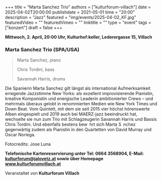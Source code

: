 +++
title = "Marta Sanchez Trio"
authors = ["kulturforum-villach"]
date = 2025-04-02T20:00:00
publishdate = 2021-05-01
time = "20:00"
description = "Jazz"
featured = "img/events/2025-04-02_KF.jpg"
featuredVideo = ""
featuredVimeo = ""
linktitle = ""
type = "event"
tags = ["konzert"]
draft = false
+++

**Mittwoch, 2. April, 20:00 Uhr, Kulturhof:keller, Lederergasse 15, Villach**

### Marta Sanchez Trio \(SPA/USA\)

>Marta Sanchez, piano
>
>Chris Tordini, bass
>
>Savannah Harris, drums

Die Spanierin Marta Sanchez gilt längst als international Aufmerksamkeit erregende Jazzstimme New Yorks: als exzellent improvisierende Pianistin, kreative Komponistin und energische Leaderin ambitionierter Crews – und mehrmals überaus gelobt in renommierten Medien wie New York Times und Down Beat. Vom Quintett, mit dem sie seit 2015 vier höchst hörenswerte Alben eingespielt und 2019 auch bei MAERZ-jazz beeindruckt hat, wechselte sie nun zum Trio mit Schlagzeugerin Savannah Harris und Bassis Chris Tordini. Und ebenfalls bestens bew hrt sich Marta S nchez gegenwärtig zudem als Pianistin in den Quartetten von David Murray und Oscar Noriega.

Fotocredits: Jose Luna

**Telefonische Kartenreservierung unter Tel: 0664 3568904, E-Mail: kulturforum@jalovetz.at sowie über Homepage www.kulturforumvillach.at**

Veranstaltet von **Kulturforum Villach**
